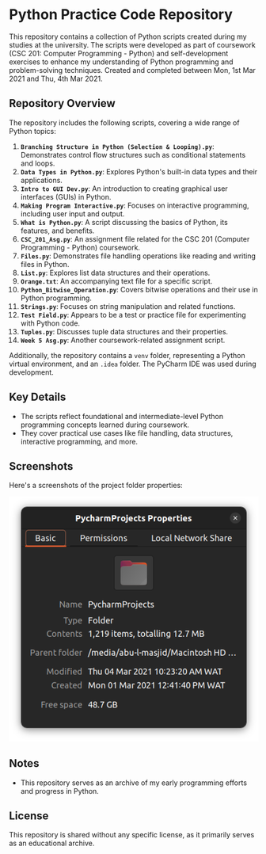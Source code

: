 # Python Practice Code Repository  

This repository contains a collection of Python scripts created during my studies at the university. The scripts were developed as part of coursework (CSC 201: Computer Programming - Python) and self-development exercises to enhance my understanding of Python programming and problem-solving techniques. Created and completed between Mon, 1st Mar 2021 and Thu, 4th Mar 2021.

## Repository Overview  

The repository includes the following scripts, covering a wide range of Python topics:  

1. **`Branching Structure in Python (Selection & Looping).py`**: Demonstrates control flow structures such as conditional statements and loops.  
2. **`Data Types in Python.py`**: Explores Python's built-in data types and their applications.  
3. **`Intro to GUI Dev.py`**: An introduction to creating graphical user interfaces (GUIs) in Python.  
4. **`Making Program Interactive.py`**: Focuses on interactive programming, including user input and output.  
5. **`What is Python.py`**: A script discussing the basics of Python, its features, and benefits.  
6. **`CSC_201_Asg.py`**: An assignment file related for the CSC 201 (Computer Programming - Python) coursework.  
7. **`Files.py`**: Demonstrates file handling operations like reading and writing files in Python.  
8. **`List.py`**: Explores list data structures and their operations.  
9. **`Orange.txt`**: An accompanying text file for a specific script.  
10. **`Python_Bitwise_Operation.py`**: Covers bitwise operations and their use in Python programming.  
11. **`Strings.py`**: Focuses on string manipulation and related functions.  
12. **`Test Field.py`**: Appears to be a test or practice file for experimenting with Python code.  
13. **`Tuples.py`**: Discusses tuple data structures and their properties.  
14. **`Week 5 Asg.py`**: Another coursework-related assignment script.  

Additionally, the repository contains a `venv` folder, representing a Python virtual environment, and an `.idea` folder. The PyCharm IDE was used during development.  

## Key Details  

- The scripts reflect foundational and intermediate-level Python programming concepts learned during coursework.  
- They cover practical use cases like file handling, data structures, interactive programming, and more.  

## Screenshots

Here's a screenshots of the project folder properties:

![Project Folder Properties Screenshot](./img/Pycharm-Python.png)

## Notes  

- This repository serves as an archive of my early programming efforts and progress in Python.  

## License

This repository is shared without any specific license, as it primarily serves as an educational archive.
